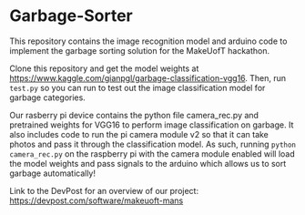 # Garbage-Sorter
This repository contains the image recognition model and arduino code to implement the garbage sorting solution for the MakeUofT hackathon.

Clone this repository and get the model weights at https://www.kaggle.com/gianpgl/garbage-classification-vgg16. Then, run `test.py` so you can run to test out the image classification model for garbage categories.

Our rasberry pi device contains the python file camera_rec.py and pretrained weights for VGG16 to perform image classification on garbage. It also includes code to 
run the pi camera module v2 so that it can take photos and pass it through the classification model. As such, running `python camera_rec.py` on the raspberry pi with the camera module enabled will load the model weights and pass signals to the arduino which allows us to sort garbage automatically!

Link to the DevPost for an overview of our project: https://devpost.com/software/makeuoft-mans
